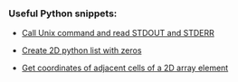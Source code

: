 ### Useful Python snippets:

- [Call Unix command and read STDOUT and STDERR](call_unix_cmd_w_stdout_stderr.ipynb)

- [Create 2D python list with zeros](create_2d_list_w_zeros.ipynb)

- [Get coordinates of adjacent cells of a 2D array element](get_adj_cells_in_2d_array.ipynb)
